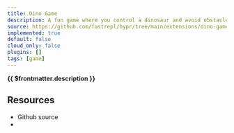 ```yaml
---
title: Dino Game
description: A fun game where you control a dinosaur and avoid obstacles.
source: https://github.com/fastrepl/hypr/tree/main/extensions/dino-game
implemented: true
default: false
cloud_only: false
plugins: []
tags: [game]
---
```

<TitleWithContributors :title="$frontmatter.title" />

**{{ $frontmatter.description }}**

<ExtensionTags :frontmatter="$frontmatter" />

## Resources

<ul>
  <li><a :href="$frontmatter.source">Github source</a></li>
  <li v-for="plugin in $frontmatter.plugins"><PluginLink :plugin /></li>
</ul>
